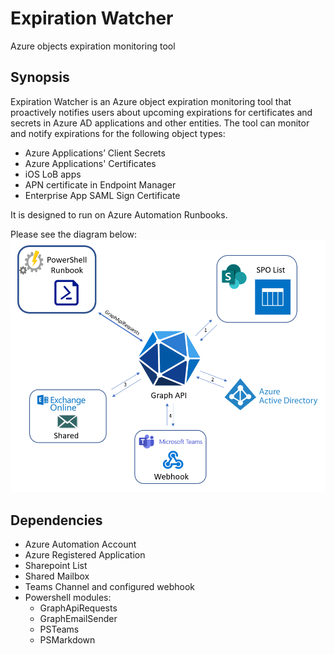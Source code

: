 # Expiration Watcher
Azure objects expiration monitoring tool  
## Synopsis
Expiration Watcher is an Azure object expiration monitoring tool that proactively notifies users about upcoming expirations for certificates and secrets in Azure AD applications and other entities. The tool can monitor and notify expirations for the following object types:

- Azure Applications’ Client Secrets
- Azure Applications' Certificates
- iOS LoB apps
- APN certificate in Endpoint Manager
- Enterprise App SAML Sign Certificate

It is designed to run on Azure Automation Runbooks.

Please see the diagram below:  
![SolutionDiagram](images/Diagram.png)

## Dependencies
- Azure Automation Account
- Azure Registered Application
- Sharepoint List
- Shared Mailbox
- Teams Channel and configured webhook
- Powershell modules:
    - GraphApiRequests
    - GraphEmailSender
    - PSTeams
    - PSMarkdown